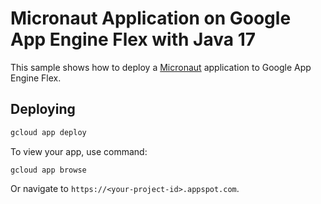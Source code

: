 # Micronaut Application on Google App Engine Flex with Java 17

This sample shows how to deploy a [Micronaut](https://micronaut.io/)
application to Google App Engine Flex.

## Deploying

```bash
gcloud app deploy
```

To view your app, use command:
```
gcloud app browse
```
Or navigate to `https://<your-project-id>.appspot.com`.
